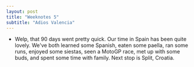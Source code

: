 ```yaml
---
layout: post
title: "Weeknotes 5"
subtitle: "Adios Valencia"
---
```

- Welp, that 90 days went pretty quick. Our time in Spain has been quite
  lovely. We've both learned some Spanish, eaten some paella, ran some runs,
  enjoyed some siestas, seen a MotoGP race, met up with some buds, and spent
  some time with family. Next stop is Split, Croatia.
